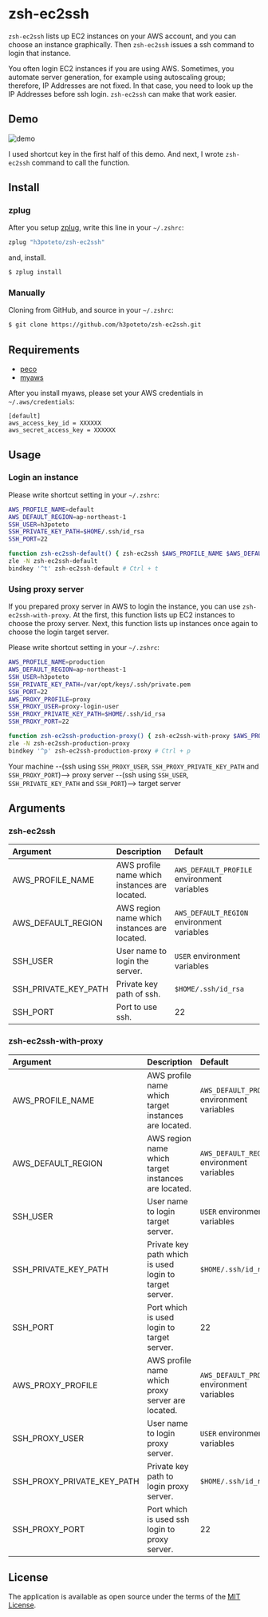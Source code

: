 # zsh-ec2ssh

`zsh-ec2ssh` lists up EC2 instances on your AWS account, and you can choose an instance graphically. Then `zsh-ec2ssh` issues a ssh command to login that instance.

You often login EC2 instances if you are using AWS. Sometimes, you automate server generation, for example using autoscaling group; therefore, IP Addresses are not fixed.
In that case, you need to look up the IP Addresses before ssh login. `zsh-ec2ssh` can make that work easier.

## Demo

![demo](zsh-ec2ssh.gif)

I used shortcut key in the first half of this demo. And next, I wrote `zsh-ec2ssh` command to call the function.

## Install
### zplug

After you setup [zplug](https://github.com/zplug/zplug), write this line in your `~/.zshrc`:

```bash
zplug "h3poteto/zsh-ec2ssh"
```

and, install.

```bash
$ zplug install
```


### Manually

Cloning from GitHub, and source in your `~/.zshrc`:

```bash
$ git clone https://github.com/h3poteto/zsh-ec2ssh.git
```

## Requirements

- [peco](https://github.com/peco/peco)
- [myaws](https://github.com/minamijoyo/myaws)

After you install myaws, please set your AWS credentials in `~/.aws/credentials`:

```
[default]
aws_access_key_id = XXXXXX
aws_secret_access_key = XXXXXX
```

## Usage
### Login an instance

Please write shortcut setting in your `~/.zshrc`:

```bash
AWS_PROFILE_NAME=default
AWS_DEFAULT_REGION=ap-northeast-1
SSH_USER=h3poteto
SSH_PRIVATE_KEY_PATH=$HOME/.ssh/id_rsa
SSH_PORT=22

function zsh-ec2ssh-default() { zsh-ec2ssh $AWS_PROFILE_NAME $AWS_DEFAULT_REGION $SSH_USER $SSH_PRIVATE_KEY_PATH $SSH_PORT }
zle -N zsh-ec2ssh-default
bindkey '^t' zsh-ec2ssh-default # Ctrl + t
```

### Using proxy server

If you prepared proxy server in AWS to login the instance, you can use `zsh-ec2ssh-with-proxy`. At the first, this function lists up EC2 instances to choose the proxy server. Next, this function lists up instances once again to choose the login target server.

Please write shortcut setting in your `~/.zshrc`:

```bash
AWS_PROFILE_NAME=production
AWS_DEFAULT_REGION=ap-northeast-1
SSH_USER=h3poteto
SSH_PRIVATE_KEY_PATH=/var/opt/keys/.ssh/private.pem
SSH_PORT=22
AWS_PROXY_PROFILE=proxy
SSH_PROXY_USER=proxy-login-user
SSH_PROXY_PRIVATE_KEY_PATH=$HOME/.ssh/id_rsa
SSH_PROXY_PORT=22

function zsh-ec2ssh-production-proxy() { zsh-ec2ssh-with-proxy $AWS_PROFILE_NAME $AWS_DEFAULT_REGION $SSH_USER $SSH_PRIVATE_KEY_PATH $SSH_PORT $AWS_PROXY_PROFILE $SSH_PROXY_USER $SSH_PROXY_PRIVATE_KEY_PATH $SSH_PROXY_PORT }
zle -N zsh-ec2ssh-production-proxy
bindkey '^p' zsh-ec2ssh-production-proxy # Ctrl + p
```

Your machine --(ssh using `SSH_PROXY_USER`, `SSH_PROXY_PRIVATE_KEY_PATH` and `SSH_PROXY_PORT`)--> proxy server --(ssh using `SSH_USER`, `SSH_PRIVATE_KEY_PATH` and `SSH_PORT`)--> target server

## Arguments
### zsh-ec2ssh

|Argument|Description|Default|
|:---|:---|:---|
|AWS_PROFILE_NAME|AWS profile name which instances are located.|`AWS_DEFAULT_PROFILE` environment variables|
|AWS_DEFAULT_REGION|AWS region name which instances are located.|`AWS_DEFAULT_REGION` environment variables|
|SSH_USER|User name to login the server.|`USER` environment variables|
|SSH_PRIVATE_KEY_PATH|Private key path of ssh.|`$HOME/.ssh/id_rsa`|
|SSH_PORT|Port to use ssh.|22|

### zsh-ec2ssh-with-proxy

|Argument|Description|Default|
|:---|:---|:---|
|AWS_PROFILE_NAME|AWS profile name which target instances are located.|`AWS_DEFAULT_PROFILE` environment variables|
|AWS_DEFAULT_REGION|AWS region name which target instances are located.|`AWS_DEFAULT_REGION` environment variables|
|SSH_USER|User name to login target server.|`USER` environment variables|
|SSH_PRIVATE_KEY_PATH|Private key path which is used login to target server.|`$HOME/.ssh/id_rsa`|
|SSH_PORT|Port which is used login to target server.|22|
|AWS_PROXY_PROFILE|AWS profile name which proxy server are located.|`AWS_DEFAULT_PROFILE` environment variables|
|SSH_PROXY_USER|User name to login proxy server.|`USER` environment variables|
|SSH_PROXY_PRIVATE_KEY_PATH|Private key path to login proxy server.|`$HOME/.ssh/id_rsa`|
|SSH_PROXY_PORT|Port which is used ssh login to proxy server.|22|

## License

The application is available as open source under the terms of the [MIT License](https://opensource.org/licenses/MIT).

